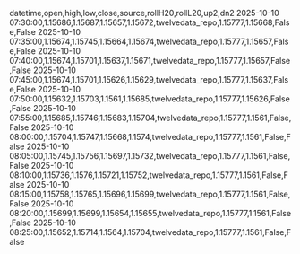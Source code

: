 datetime,open,high,low,close,source,rollH20,rollL20,up2,dn2
2025-10-10 07:30:00,1.15686,1.15687,1.15657,1.15672,twelvedata_repo,1.15777,1.15668,False,False
2025-10-10 07:35:00,1.15674,1.15745,1.15664,1.15674,twelvedata_repo,1.15777,1.15657,False,False
2025-10-10 07:40:00,1.15674,1.15701,1.15637,1.15671,twelvedata_repo,1.15777,1.15657,False,False
2025-10-10 07:45:00,1.15674,1.15701,1.15626,1.15629,twelvedata_repo,1.15777,1.15637,False,False
2025-10-10 07:50:00,1.15632,1.15703,1.1561,1.15685,twelvedata_repo,1.15777,1.15626,False,False
2025-10-10 07:55:00,1.15685,1.15746,1.15683,1.15704,twelvedata_repo,1.15777,1.1561,False,False
2025-10-10 08:00:00,1.15704,1.15747,1.15668,1.1574,twelvedata_repo,1.15777,1.1561,False,False
2025-10-10 08:05:00,1.15745,1.15756,1.15697,1.15732,twelvedata_repo,1.15777,1.1561,False,False
2025-10-10 08:10:00,1.15736,1.1576,1.15721,1.15752,twelvedata_repo,1.15777,1.1561,False,False
2025-10-10 08:15:00,1.15758,1.15765,1.15696,1.15699,twelvedata_repo,1.15777,1.1561,False,False
2025-10-10 08:20:00,1.15699,1.15699,1.15654,1.15655,twelvedata_repo,1.15777,1.1561,False,False
2025-10-10 08:25:00,1.15652,1.15714,1.1564,1.15704,twelvedata_repo,1.15777,1.1561,False,False
